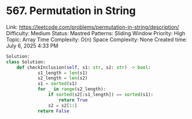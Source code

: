 # 567. Permutation in String

Link: https://leetcode.com/problems/permutation-in-string/description/
Difficulty: Medium
Status: Mastred
Patterns: Sliding Window
Priority: High
Topic: Array
Time Complexity: O(n)
Space Complexity: None
Created time: July 6, 2025 4:33 PM

```python
Solution:
class Solution:
    def checkInclusion(self, s1: str, s2: str) -> bool:
            s1_length = len(s1)
            s2_length = len(s2)
            s1 = sorted(s1)
            for _ in range(s2_length):
                if sorted(s2[:s1_length]) == sorted(s1):
                    return True
                s2 = s2[1:]
            return False
```